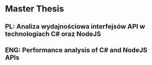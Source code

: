 # Master Thesis
## PL:  Analiza wydajnościowa interfejsów API w technologiach C# oraz NodeJS
## ENG: Performance analysis of C# and NodeJS APIs
